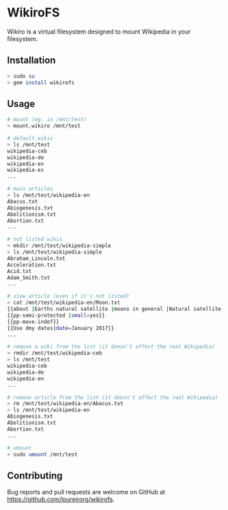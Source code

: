 # WikiroFS

Wikiro is a virtual filesystem designed to mount Wikipedia in your filesystem.

## Installation

```bash
> sudo su
> gem install wikirofs
```

## Usage
```bash
# mount (eg. in /mnt/test)
> mount.wikiro /mnt/test

# default wikis
> ls /mnt/test
wikipedia-ceb
wikipedia-de
wikipedia-en
wikipedia-es
...

# main articles
> ls /mnt/test/wikipedia-en
Abacus.txt
Abiogenesis.txt
Abolitionism.txt
Abortion.txt
...

# not listed wikis
> mkdir /mnt/test/wikipedia-simple
> ls /mnt/test/wikipedia-simple
Abraham_Lincoln.txt
Acceleration.txt
Acid.txt
Adam_Smith.txt
...

# view article (even if it's not listed)
> cat /mnt/test/wikipedia-en/Moon.txt
{{about |Earths natural satellite |moons in general |Natural satellite |other uses}}
{{pp-semi-protected |small=yes}}
{{pp-move-indef}}
{{Use dmy dates|date=January 2017}}
...

# remove a wiki from the list (it doesn't affect the real Wikipedia)
> rmdir /mnt/test/wikipedia-ceb
> ls /mnt/test
wikipedia-ceb
wikipedia-de
wikipedia-en
...

# remove article from the list (it doesn't affect the real Wikipedia)
> rm /mnt/test/wikipedia-en/Abacus.txt
> ls /mnt/test/wikipedia-en
Abiogenesis.txt
Abolitionism.txt
Abortion.txt
...

# umount
> sudo umount /mnt/test
```

<!-- ## Mounting on boot
1. edit your /etc/fstab
2. add something like this:
```
/usr/sbin/mount.wikiro /mnt/test fuse user,noauto    0    0
```
 -->
## Contributing

Bug reports and pull requests are welcome on GitHub at https://github.com/loureirorg/wikirofs.

